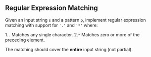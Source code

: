 ## Regular Expression Matching

Given an input string `s` and a pattern `p`, implement regular expression matching with support for `'.'` and `'*'` where:

 1.`.` Matches any single character.
 2.`*` Matches zero or more of the preceding element. 
 
The matching should cover the **entire** input string (not partial).
